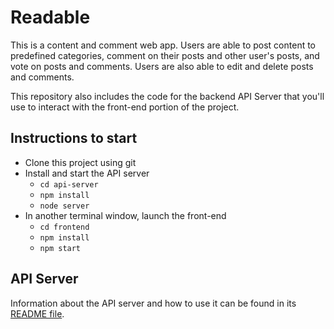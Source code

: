 # Readable 

This is a content and comment web app. Users are able to post content to predefined categories, comment on their posts and other user's posts, and vote on posts and comments. Users are also able to edit and delete posts and comments.

This repository also includes the code for the backend API Server that you'll use to interact with the front-end portion of the project.

## Instructions to start
* Clone this project using git
* Install and start the API server
    - `cd api-server`
    - `npm install`
    - `node server`
* In another terminal window, launch the front-end
    - `cd frontend`
    - `npm install`
    - `npm start`

## API Server

Information about the API server and how to use it can be found in its [README file](api-server/README.md).